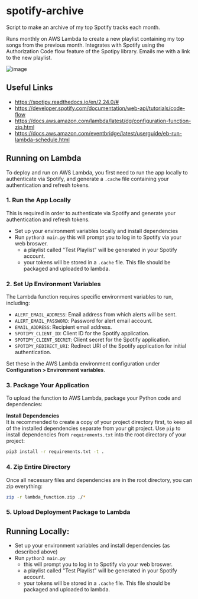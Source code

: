 # spotify-archive

Script to make an archive of my top Spotify tracks each month.

Runs monthly on AWS Lambda to create a new playlist containing my top songs from the previous month. Integrates with Spotify using the Authorization Code flow feature of the Spotipy library. Emails me with a link to the new playlist.

![image](https://github.com/user-attachments/assets/f641e409-2745-433c-89a4-ea809441f31a)

## Useful Links

- https://spotipy.readthedocs.io/en/2.24.0/#
- https://developer.spotify.com/documentation/web-api/tutorials/code-flow
- https://docs.aws.amazon.com/lambda/latest/dg/configuration-function-zip.html
- https://docs.aws.amazon.com/eventbridge/latest/userguide/eb-run-lambda-schedule.html

## Running on Lambda

To deploy and run on AWS Lambda, you first need to run the app locally to authenticate via Spotify, and generate a `.cache` file containing your authentication and refresh tokens.

### 1. Run the App Locally
This is required in order to authenticate via Spotify and generate your authentication and refresh tokens. 

- Set up your environment variables locally and install dependencies
- Run `python3 main.py`
   this will prompt you to log in to Spotify via your web broswer.
   - a playlist called "Test Playlist" will be generated in your Spotify account.
   - your tokens will be stored in a `.cache` file. This file should be packaged and uploaded to lambda.

### 2. Set Up Environment Variables

The Lambda function requires specific environment variables to run, including:

- `ALERT_EMAIL_ADDRESS`: Email address from which alerts will be sent.
- `ALERT_EMAIL_PASSWORD`: Password for alert email account.
- `EMAIL_ADDRESS`: Recipient email address.
- `SPOTIPY_CLIENT_ID`: Client ID for the Spotify application.
- `SPOTIPY_CLIENT_SECRET`: Client secret for the Spotify application.
- `SPOTIPY_REDIRECT_URI`: Redirect URI of the Spotify application for initial authentication.

Set these in the AWS Lambda environment configuration under **Configuration > Environment variables**.

### 3. Package Your Application

To upload the function to AWS Lambda, package your Python code and dependencies:

**Install Dependencies**  
   It is recommended to create a copy of your project directory first, to keep all of the installed dependencies separate from your git project. Use `pip` to install dependencies from `requirements.txt` into the root directory of your project:

   ```bash
   pip3 install -r requirements.txt -t .
   ```


### 4. Zip Entire Directory

Once all necessary files and dependencies are in the root directory, you can zip everything:

```bash
zip -r lambda_function.zip ./*
```

### 5. Upload Deployment Package to Lambda

## Running Locally:
- Set up your environment variables and install dependencies (as described above)
- Run `python3 main.py` 
   - this will prompt you to log in to Spotify via your web broswer. 
   - a playlist called "Test Playlist" will be generated in your Spotify account.
   - your tokens will be stored in a `.cache` file. This file should be packaged and uploaded to lambda.

